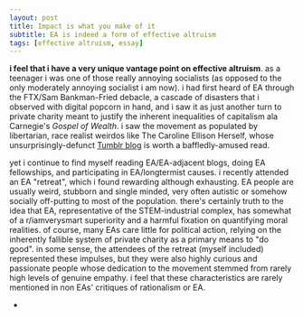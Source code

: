 ```yaml
---
layout: post
title: Impact is what you make of it
subtitle: EA is indeed a form of effective altruism
tags: [effective altruism, essay]
---
```

**i  feel that i have a very unique vantage point on effective altruism**. as a teenager i was one of those really annoying socialists (as opposed to the only moderately annoying socialist i am now). i had first heard of EA through the FTX/Sam Bankman-Fried debacle, a cascade of disasters that i observed with digital popcorn in hand, and i saw it as just another turn to private charity meant to justify the inherent inequalities of capitalism ala Carnegie's *Gospel of Wealth*. i saw the movement as populated by libertarian, race realist weirdos like The Caroline Ellison Herself, whose unsurprisingly-defunct [Tumblr blog](https://caroline.milkyeggs.com/worldoptimization) is worth a baffledly-amused read. 

yet i continue to find myself reading EA/EA-adjacent blogs, doing EA fellowships, and participating in EA/longtermist causes. i recently attended an EA "retreat", which i found rewarding although exhausting. EA people are usually weird, stubborn and single minded, very often autistic or somehow socially off-putting to most of the population. there's certainly truth to the idea that EA, representative of the STEM-industrial complex, has somewhat of a r/iamverysmart superiority and a harmful fixation on quantifying moral realities. of course, many EAs care little for political action, relying on the inherently fallible system of private charity as a primary means to "do good". in some sense, the attendees of the retreat (myself included) represented these impulses, but they were also highly curious and passionate people whose dedication to the movement stemmed from rarely high levels of genuine empathy. i feel that these characteristics are rarely mentioned in non EAs' critiques of rationalism or EA.


-
<!--stackedit_data:
eyJoaXN0b3J5IjpbLTE5NzY5MzE3OTksMjA4NTAzMzcyMSwtOD
UxODUxODUyLDI3OTMyNDA4NSw5NjA5ODM3NjRdfQ==
-->